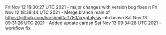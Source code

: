 Fri Nov 12 18:30:27 UTC 2021 - major changes with version bug fixes n
Fri Nov 12 18:38:44 UTC 2021 - Merge branch main of https://github.com/harshmittal1750/cryptalysis into bnavn
Sat Nov 13 09:31:26 UTC 2021 - Added update cardsn
Sat Nov 13 09:34:28 UTC 2021 - workflow fix
